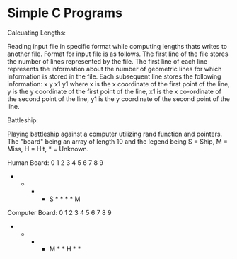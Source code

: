 # Simple C Programs

Calcuating Lengths: 

Reading input file in specific format while computing lengths thats writes to another file. 
Format for input file is as follows. The first line of the file stores the number of lines represented by the file. The first line of each line represents the information about the number of geometric lines for which information is stored in the file. Each subsequent line stores the following information: x y x1 y1 where x is the x coordinate of the first point of the line, y is the y coordinate of the first point of the line, x1 is the x co-ordinate of the second point of the line, y1 is the y coordinate of the second point of the line.



Battleship:

Playing battleship against a computer utilizing rand function and pointers. The "board" being an array of length 10 and the legend being S = Ship, M = Miss, H = Hit, * = Unknown.

Human Board: 
0 1 2 3 4 5 6 7 8 9
* * * * S * * * * M

Computer Board:
0 1 2 3 4 5 6 7 8 9
* * * * M * * H * *
